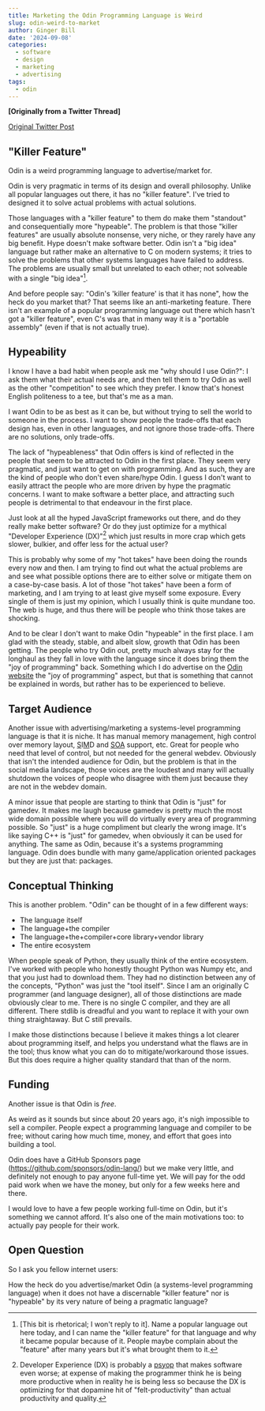 ```yaml
---
title: Marketing the Odin Programming Language is Weird
slug: odin-weird-to-market
author: Ginger Bill
date: '2024-09-08'
categories:
  - software
  - design
  - marketing
  - advertising
tags:
  - odin
---
```


**[Originally from a Twitter Thread]**

[Original Twitter Post](https://x.com/TheGingerBill/status/1832797478728433873)

## "Killer Feature"

Odin is a weird programming language to advertise/market for.

Odin is very pragmatic in terms of its design and overall philosophy. Unlike all popular languages out there, it has no "killer feature". I've tried to designed it to solve actual problems with actual solutions.

Those languages with a "killer feature" to them do make them "standout" and consequentially more "hypeable". The problem is that those "killer features" are usually absolute nonsense, very niche, or they rarely have any big benefit. Hype doesn't make software better. Odin isn't a "big idea" language but rather make an alternative to C on modern systems; it tries to solve the problems that other systems languages have failed to address. The problems are usually small but unrelated to each other; not solveable with a single "big idea"[^big-idea].

[^big-idea]: [This bit is rhetorical; I won't reply to it]. Name a popular language out here today, and I can name the "killer feature" for that language and why it became popular because of it. People maybe complain about the "feature" after many years but it's what brought them to it.

And before people say: "Odin's 'killer feature' is that it has none", how the heck do you market that? That seems like an anti-marketing feature. There isn't an example of a popular programming language out there which hasn't got a "killer feature", even C's was that in many way it is a "portable assembly" (even if that is not actually true).

## Hypeability

I know I have a bad habit when people ask me "why should I use Odin?": I ask them what their actual needs are, and then tell them to try Odin as well as the other "competition" to see which they prefer. I know that's honest English politeness to a tee, but that's me as a man.

I want Odin to be as best as it can be, but without trying to sell the world to someone in the process. I want to show people the trade-offs that each design has, even in other languages, and not ignore those trade-offs. There are no solutions, only trade-offs.

The lack of "hypeableness" that Odin offers is kind of reflected in the people that seem to be attracted to Odin in the first place. They seem very pragmatic, and just want to get on with programming. And as such, they are the kind of people who don't even share/hype Odin. I guess I don't want to easily attract the people who are more driven by hype the pragmatic concerns. I want to make software a better place, and attracting such people is detrimental to that endeavour in the  first place.

Just look at all the hyped JavaScript frameworks out there, and do they really make better software? Or do they just optimize for a mythical "Developer Experience (DX)"[^dx] which just results in more crap which gets slower, bulkier, and offer less for the actual user?

[^dx]: Developer Experience (DX) is probably a [psyop](https://www.wordnik.com/words/psyops) that makes software even worse; at expense of making the programmer think he is being more productive when in reality he is being less so because the DX is optimizing for that dopamine hit of "felt-productivity" than actual productivity and quality.


This is probably why some of my "hot takes" have been doing the rounds every now and then. I am trying to find out what the actual problems are and see what possible options there are to either solve or mitigate them on a case-by-case basis. A lot of those "hot takes" have been a form of marketing, and I am trying to at least give myself some exposure. Every single of them is just my opinion, which I usually think is quite mundane too. The web is huge, and thus there will be people who think those takes are shocking.

And to be clear I don't want to make Odin "hypeable" in the first place. I am glad with the steady, stable, and albeit slow, growth that Odin has been getting. The people who try Odin out, pretty much always stay for the longhaul as they fall in love with the language since it does bring them the "joy of programming" back. Something which I do advertise on the [Odin website](https://odin-lang.org/) the "joy of programming" aspect, but that is something that cannot be explained in words, but rather has to be experienced to believe.

## Target Audience

Another issue with advertising/marketing a systems-level programming language is that it is niche. It has manual memory management, high control over memory layout, [S](https://pkg.odin-lang.org/core/simd/)I[M](https://pkg.odin-lang.org/core/simd/x86/)D and [SOA](https://odin-lang.org/docs/overview/#soa-data-types) support, etc. Great for people who need that level of control, but not needed for the general webdev. Obviously that isn't the intended audience for Odin, but the problem is that in the social media landscape, those voices are the loudest and many will actually shutdown the voices of people who disagree with them just because they are not in the webdev domain.

A minor issue that people are starting to think that Odin is "just" for gamedev. It makes me laugh because gamedev is pretty much the most wide domain possible where you will do virtually every area of programming possible. So "just" is a huge compliment but clearly the wrong image. It's like saying C++ is "just" for gamedev, when obviously it can be used for anything. The same as Odin, because it's a systems programming language. Odin does bundle with many game/application oriented packages but they are just that: packages.

## Conceptual Thinking

This is another problem. "Odin" can be thought of in a few different ways:

* The language itself
* The language+the compiler
* The language+the+compiler+core library+vendor library
* The entire ecosystem

When people speak of Python, they usually think of the entire ecosystem. I've worked with people who honestly thought Python was Numpy etc, and that you just had to download them. They had no distinction between any of the concepts, "Python" was just the "tool itself". Since I am an originally C programmer (and language designer), all of those distinctions are made obviously clear to me. There is no single C compiler, and they are all different. There stdlib is dreadful and you want to replace it with your own thing straightaway. But C still prevails.

I make those distinctions because I believe it makes things a lot clearer about programming itself, and helps you understand what the flaws are in the tool; thus know what you can do to mitigate/workaround those issues. But this does require a higher quality standard that than of the norm.


## Funding

Another issue is that Odin is _free_.

As weird as it sounds but since about 20 years ago, it's nigh impossible to sell a compiler. People expect a programming language and compiler to be free; without caring how much time, money, and effort that goes into building a tool.


Odin does have a GitHub Sponsors page (https://github.com/sponsors/odin-lang/) but we make very little, and definitely not enough to pay anyone full-time yet. We will pay for the odd paid work when we have the money, but only for a few weeks here and there.


I would love to have a few people working full-time on Odin, but it's something we cannot afford. It's also one of the main motivations too: to actually pay people for their work.

## Open Question

So I ask you fellow internet users:

How the heck do you advertise/market Odin (a systems-level programming language) when it does not have a discernable "killer feature" nor is "hypeable" by its very nature of being a pragmatic language?